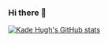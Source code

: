 ### Hi there 👋
[![Kade Hugh's GitHub stats](https://github-readme-stats.vercel.app/api?username=kaderator2)](https://github.com/kaderator2/github-readme-stats)
<!--
**kaderator2/kaderator2** is a ✨ _special_ ✨ repository because its `README.md` (this file) appears on your GitHub profile.

Here are some ideas to get you started:

- 🔭 I’m currently working on ...
- 🌱 I’m currently learning ...
- 👯 I’m looking to collaborate on ...
- 🤔 I’m looking for help with ...
- 💬 Ask me about ...
- 📫 How to reach me: ...
- 😄 Pronouns: ...
- ⚡ Fun fact: ...
-->
